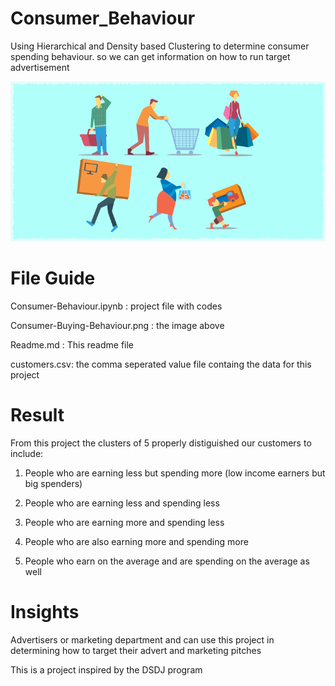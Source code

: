 # Consumer_Behaviour
Using Hierarchical and Density based Clustering to determine consumer spending behaviour. so we can get information on how to run target advertisement

![](Consumer-Buying-Behavior.png)
# File Guide
Consumer-Behaviour.ipynb : project file with codes

Consumer-Buying-Behaviour.png : the image above

Readme.md : This readme file

customers.csv: the comma seperated value file containg the data for this project

# Result

From this project the clusters of 5 properly distiguished our customers to include:

1. People who are earning less but spending more (low income earners but big spenders)

2. People who are earning less and spending less

3. People who are earning more and spending less

4. People who are also earning more and spending more

5. People who earn on the average and are spending on the average as well

# Insights
Advertisers or marketing department and can use this project in determining how to target their advert and marketing pitches 


This is a project inspired by the DSDJ program 

